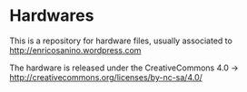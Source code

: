 # Hardwares

This is a repository for hardware files, usually associated to http://enricosanino.wordpress.com

The hardware is released under the CreativeCommons 4.0 -> http://creativecommons.org/licenses/by-nc-sa/4.0/
